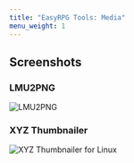 ```yaml
---
title: "EasyRPG Tools: Media"
menu_weight: 1
---
```

<div class="info" markdown=1>

## Screenshots

</div>

### LMU2PNG

![LMU2PNG](/images/tools/lmu2png.png "LMU2PNG")

### XYZ Thumbnailer

![XYZ Thumbnailer for Linux](/images/tools/xyz-thumbnailer.png "XYZ Thumbnailer for Linux")
